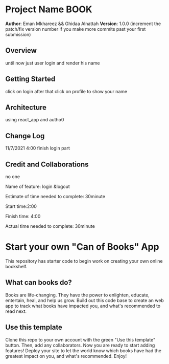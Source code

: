 # Project Name BOOK

**Author**: Eman Mkhareez && Ghidaa Alnattah
**Version**: 1.0.0 (increment the patch/fix version number if you make more commits past your first submission)

## Overview
until now just user login and render  his name

## Getting Started
click on login 
after that click on profile to show your name 

## Architecture
<!-- Provide a detailed description of the application design. What technologies (languages, libraries, etc) you're using, and any other relevant design information. -->
using react_app and autho0

## Change Log
<!-- Use this area to document the iterative changes made to your application as each feature is successfully implemented. Use time stamps. Here's an example:

01-01-2001 4:59pm - Application now has a fully-functional express server, with a GET route for the location resource. -->
11/7/2021 4:00 finish login part 

## Credit and Collaborations
no one

Name of feature: login &logout

Estimate of time needed to complete: 30minute

Start time:2:00

Finish time: 4:00

Actual time needed to complete: 30minute


# Start your own "Can of Books" App

This repository has starter code to begin work on creating your own online bookshelf.

## What can books do?

Books are life-changing. They have the power to enlighten, educate, entertain, heal, and help us grow. Build out this code base to create an web app to track what books have impacted you, and what's recommended to read next.

## Use this template

Clone this repo to your own account with the green "Use this template" button. Then, add any collaborators. Now you are ready to start adding features! Deploy your site to let the world know which books have had the greatest impact on you, and what's recommended. Enjoy!
